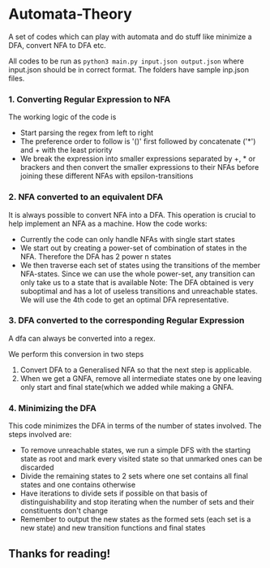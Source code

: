 # Automata-Theory
A set of codes which can play with automata and do stuff like minimize a DFA, convert NFA to DFA etc. 

All codes to be run as ```python3 main.py input.json output.json``` where input.json should be in correct format. The folders have sample inp.json files.

### 1. Converting Regular Expression to NFA
The working logic of the code is
- Start parsing the regex from left to right
- The preference order to follow is '()' first followed by concatenate ('*') and + with the least priority
- We break the expression into smaller expressions separated by +, * or brackers and then convert the smaller expressions to their NFAs before joining these different NFAs with epsilon-transitions

### 2. NFA converted to an equivalent DFA
It is always possible to convert NFA into a DFA. This operation is crucial to help implement an NFA as a machine. How the code works:
- Currently the code can only handle NFAs with single start states
- We start out by creating a power-set of combination of states in the NFA. Therefore the DFA has 2 power n states
- We then traverse each set of states using the transitions of the member NFA-states. Since we can use the whole power-set, any transition can only take us to a state that is available
Note: The DFA obtained is very suboptimal and has a lot of useless transitions and unreachable states. We will use the 4th code to get an optimal DFA representative.

### 3. DFA converted to the corresponding Regular Expression
A dfa can always be converted into a regex.

We perform this conversion in two steps
 1. Convert DFA to a Generalised NFA so that the next step is applicable.
 2. When we get a GNFA, remove all intermediate states one by one leaving only start and final state(which we added while making a GNFA.

### 4. Minimizing the DFA
This code minimizes the DFA in terms of the number of states involved. The steps involved are:
- To remove unreachable states, we run a simple DFS with the starting state as root and mark every visited state so that unmarked ones can be discarded
- Divide the remaining states to 2 sets where one set contains all final states and one contains otherwise
- Have iterations to divide sets if possible on that basis of distinguishability and stop iterating when the number of sets and their constituents don't change
- Remember to output the new states as the formed sets (each set is a new state) and new transition functions and final states

## Thanks for reading! 
